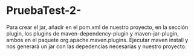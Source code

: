 # PruebaTest-2-
Para crear el jar, añadir en el pom.xml de nuestro proyecto, en la sección plugin, los plugins de 
maven-dependency-plugin y maven-jar-plugin, ambos en el paquete org.apache.maven.plugins. 
Ejecutar maven install y nos generará un jar con las depedencias necesarias y nuestro proyecto.
